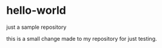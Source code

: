 # hello-world
just a sample repository


this is a small change made to my repository for just testing.
